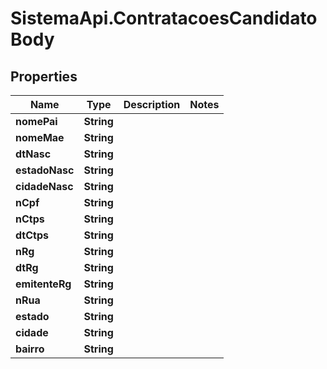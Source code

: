 # SistemaApi.ContratacoesCandidatoBody

## Properties
Name | Type | Description | Notes
------------ | ------------- | ------------- | -------------
**nomePai** | **String** |  | 
**nomeMae** | **String** |  | 
**dtNasc** | **String** |  | 
**estadoNasc** | **String** |  | 
**cidadeNasc** | **String** |  | 
**nCpf** | **String** |  | 
**nCtps** | **String** |  | 
**dtCtps** | **String** |  | 
**nRg** | **String** |  | 
**dtRg** | **String** |  | 
**emitenteRg** | **String** |  | 
**nRua** | **String** |  | 
**estado** | **String** |  | 
**cidade** | **String** |  | 
**bairro** | **String** |  | 
